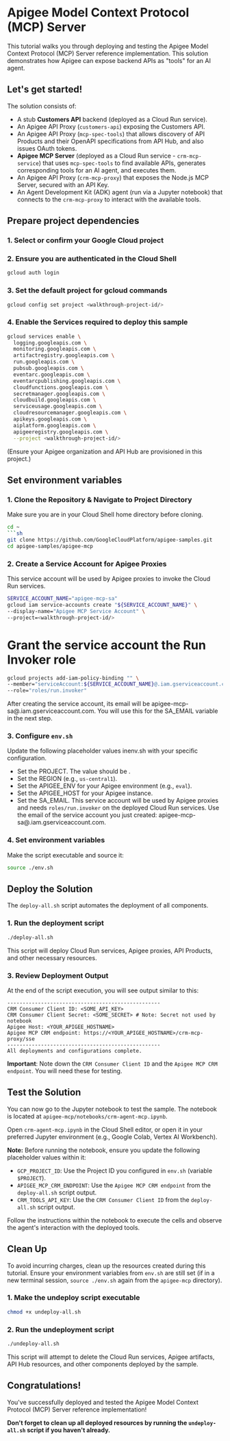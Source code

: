 # Apigee Model Context Protocol (MCP) Server

This tutorial walks you through deploying and testing the Apigee Model Context Protocol (MCP) Server reference implementation. This solution demonstrates how Apigee can expose backend APIs as "tools" for an AI agent.

Let's get started!
---
The solution consists of:
*   A stub **Customers API** backend (deployed as a Cloud Run service).
*   An Apigee API Proxy (`customers-api`) exposing the Customers API.
*   An Apigee API Proxy (`mcp-spec-tools`) that allows discovery of API Products and their OpenAPI specifications from API Hub, and also issues OAuth tokens.
*   **Apigee MCP Server** (deployed as a Cloud Run service - `crm-mcp-service`) that uses `mcp-spec-tools` to find available APIs, generates corresponding tools for an AI agent, and executes them.
*   An Apigee API Proxy (`crm-mcp-proxy`) that exposes the Node.js MCP Server, secured with an API Key.
*   An Agent Development Kit (ADK) agent (run via a Jupyter notebook) that connects to the `crm-mcp-proxy` to interact with the available tools.

## Prepare project dependencies

### 1. Select or confirm your Google Cloud project
<walkthrough-project-setup></walkthrough-project-setup>

### 2. Ensure you are authenticated in the Cloud Shell
```sh
gcloud auth login
```

### 3. Set the default project for gcloud commands
```sh
gcloud config set project <walkthrough-project-id/>
```

### 4. Enable the Services required to deploy this sample
```sh
gcloud services enable \
  logging.googleapis.com \
  monitoring.googleapis.com \
  artifactregistry.googleapis.com \
  run.googleapis.com \
  pubsub.googleapis.com \
  eventarc.googleapis.com \
  eventarcpublishing.googleapis.com \
  cloudfunctions.googleapis.com \
  secretmanager.googleapis.com \
  cloudbuild.googleapis.com \
  serviceusage.googleapis.com \
  cloudresourcemanager.googleapis.com \
  apikeys.googleapis.com \
  aiplatform.googleapis.com \
  apigeeregistry.googleapis.com \
  --project <walkthrough-project-id/>
```
(Ensure your Apigee organization and API Hub are provisioned in this project.)

## Set environment variables

### 1. Clone the Repository & Navigate to Project Directory
Make sure you are in your Cloud Shell home directory before cloning.
```sh
cd ~
```sh
git clone https://github.com/GoogleCloudPlatform/apigee-samples.git
cd apigee-samples/apigee-mcp
```

### 2. Create a Service Account for Apigee Proxies

This service account will be used by Apigee proxies to invoke the Cloud Run services. 
```sh 
SERVICE_ACCOUNT_NAME="apigee-mcp-sa" 
gcloud iam service-accounts create "${SERVICE_ACCOUNT_NAME}" \
--display-name="Apigee MCP Service Account" \
--project=<walkthrough-project-id/>
```
# Grant the service account the Run Invoker role
```sh
gcloud projects add-iam-policy-binding "" \
--member="serviceAccount:${SERVICE_ACCOUNT_NAME}@.iam.gserviceaccount.com" \
--role="roles/run.invoker"
```
After creating the service account, its email will be apigee-mcp-sa@<walkthrough-project-id/>.iam.gserviceaccount.com. You will use this for the SA_EMAIL variable in the next step.

### 3. Configure `env.sh`

Update the following placeholder values in<walkthrough-editor-open-file filePath="apigee-mcp/env.sh">env.sh</walkthrough-editor-open-file> with your specific configuration.

*   Set the <walkthrough-editor-select-regex filePath="apigee-mcp/env.sh" regex="PROJECT_ID_TO_SET">PROJECT</walkthrough-editor-select-regex>. The value should be <walkthrough-project-id/>.
*   Set the <walkthrough-editor-select-regex filePath="apigee-mcp/env.sh" regex="REGION_TO_SET">REGION</walkthrough-editor-select-regex> (e.g., `us-central1`).
*   Set the <walkthrough-editor-select-regex filePath="apigee-mcp/env.sh" regex="APIGEE_ENV_TO_SET">APIGEE_ENV</walkthrough-editor-select-regex> for your Apigee environment (e.g., `eval`).
*   Set the <walkthrough-editor-select-regex filePath="apigee-mcp/env.sh" regex="APIGEE_HOST_TO_SET">APIGEE_HOST</walkthrough-editor-select-regex> for your Apigee instance.
*   Set the <walkthrough-editor-select-regex filePath="apigee-mcp/env.sh" regex="SA_EMAIL_TO_SET">SA_EMAIL</walkthrough-editor-select-regex>. This service account will be used by Apigee proxies and needs `roles/run.invoker` on the deployed Cloud Run services. Use the email of the service account you just created: apigee-mcp-sa@<walkthrough-project-id/>.iam.gserviceaccount.com.

### 4. Set environment variables
Make the script executable and source it:
```sh
source ./env.sh
```

## Deploy the Solution
The `deploy-all.sh` script automates the deployment of all components.

### 1. Run the deployment script
```sh
./deploy-all.sh
```
This script will deploy Cloud Run services, Apigee proxies, API Products, and other necessary resources.

### 3. Review Deployment Output
At the end of the script execution, you will see output similar to this:
```
--------------------------------------------------
CRM Consumer Client ID: <SOME_API_KEY>
CRM Consumer Client Secret: <SOME_SECRET> # Note: Secret not used by notebook
Apigee Host: <YOUR_APIGEE_HOSTNAME>
Apigee MCP CRM endpoint: https://<YOUR_APIGEE_HOSTNAME>/crm-mcp-proxy/sse
--------------------------------------------------
All deployments and configurations complete.
```
**Important**: Note down the `CRM Consumer Client ID` and the `Apigee MCP CRM endpoint`. You will need these for testing.

## Test the Solution

You can now go to the Jupyter notebook to test the sample.
The notebook is located at `apigee-mcp/notebooks/crm-agent-mcp.ipynb`.

<walkthrough-editor-open-file filePath="apigee-mcp/notebooks/crm-agent-mcp.ipynb">Open `crm-agent-mcp.ipynb` in the Cloud Shell editor</walkthrough-editor-open-file>, or open it in your preferred Jupyter environment (e.g., Google Colab, Vertex AI Workbench).

**Note:** Before running the notebook, ensure you update the following placeholder values within it:
*   `GCP_PROJECT_ID`: Use the Project ID you configured in `env.sh` (variable `$PROJECT`).
*   `APIGEE_MCP_CRM_ENDPOINT`: Use the `Apigee MCP CRM endpoint` from the `deploy-all.sh` script output.
*   `CRM_TOOLS_API_KEY`: Use the `CRM Consumer Client ID` from the `deploy-all.sh` script output.

Follow the instructions within the notebook to execute the cells and observe the agent's interaction with the deployed tools.

## Clean Up

To avoid incurring charges, clean up the resources created during this tutorial.
Ensure your environment variables from `env.sh` are still set (if in a new terminal session, `source ./env.sh` again from the `apigee-mcp` directory).

### 1. Make the undeploy script executable
```sh
chmod +x undeploy-all.sh
```

### 2. Run the undeployment script
```sh
./undeploy-all.sh
```
This script will attempt to delete the Cloud Run services, Apigee artifacts, API Hub resources, and other components deployed by the sample.

## Congratulations!

<walkthrough-conclusion-trophy></walkthrough-conclusion-trophy>

You've successfully deployed and tested the Apigee Model Context Protocol (MCP) Server reference implementation!

**Don't forget to clean up all deployed resources by running the `undeploy-all.sh` script if you haven't already.**
